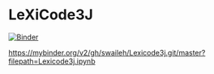 # LeXiCode3J
[![Binder](https://mybinder.org/badge_logo.svg)](https://mybinder.org/v2/gh/swaileh/Lexicode3j.git/master)

https://mybinder.org/v2/gh/swaileh/Lexicode3j.git/master?filepath=Lexicode3j.ipynb 
